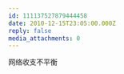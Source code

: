 ```yaml
---
id: 111137527879444458
date: 2010-12-15T23:05:00.000Z
reply: false
media_attachments: 0
---
```


网络收支不平衡 ​​​​

